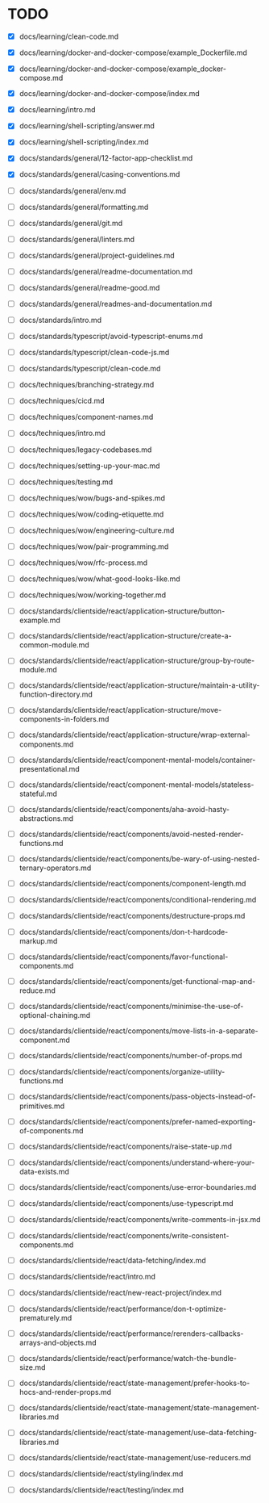 # TODO

- [x] docs/learning/clean-code.md
- [x] docs/learning/docker-and-docker-compose/example_Dockerfile.md
- [x] docs/learning/docker-and-docker-compose/example_docker-compose.md
- [x] docs/learning/docker-and-docker-compose/index.md
- [x] docs/learning/intro.md
- [x] docs/learning/shell-scripting/answer.md
- [x] docs/learning/shell-scripting/index.md
- [x] docs/standards/general/12-factor-app-checklist.md
- [x] docs/standards/general/casing-conventions.md
- [ ] docs/standards/general/env.md
- [ ] docs/standards/general/formatting.md
- [ ] docs/standards/general/git.md
- [ ] docs/standards/general/linters.md
- [ ] docs/standards/general/project-guidelines.md
- [ ] docs/standards/general/readme-documentation.md
- [ ] docs/standards/general/readme-good.md
- [ ] docs/standards/general/readmes-and-documentation.md
- [ ] docs/standards/intro.md
- [ ] docs/standards/typescript/avoid-typescript-enums.md
- [ ] docs/standards/typescript/clean-code-js.md
- [ ] docs/standards/typescript/clean-code.md
- [ ] docs/techniques/branching-strategy.md
- [ ] docs/techniques/cicd.md
- [ ] docs/techniques/component-names.md
- [ ] docs/techniques/intro.md
- [ ] docs/techniques/legacy-codebases.md
- [ ] docs/techniques/setting-up-your-mac.md
- [ ] docs/techniques/testing.md
- [ ] docs/techniques/wow/bugs-and-spikes.md
- [ ] docs/techniques/wow/coding-etiquette.md
- [ ] docs/techniques/wow/engineering-culture.md
- [ ] docs/techniques/wow/pair-programming.md
- [ ] docs/techniques/wow/rfc-process.md
- [ ] docs/techniques/wow/what-good-looks-like.md
- [ ] docs/techniques/wow/working-together.md

- [ ] docs/standards/clientside/react/application-structure/button-example.md
- [ ] docs/standards/clientside/react/application-structure/create-a-common-module.md
- [ ] docs/standards/clientside/react/application-structure/group-by-route-module.md
- [ ] docs/standards/clientside/react/application-structure/maintain-a-utility-function-directory.md
- [ ] docs/standards/clientside/react/application-structure/move-components-in-folders.md
- [ ] docs/standards/clientside/react/application-structure/wrap-external-components.md
- [ ] docs/standards/clientside/react/component-mental-models/container-presentational.md
- [ ] docs/standards/clientside/react/component-mental-models/stateless-stateful.md
- [ ] docs/standards/clientside/react/components/aha-avoid-hasty-abstractions.md
- [ ] docs/standards/clientside/react/components/avoid-nested-render-functions.md
- [ ] docs/standards/clientside/react/components/be-wary-of-using-nested-ternary-operators.md
- [ ] docs/standards/clientside/react/components/component-length.md
- [ ] docs/standards/clientside/react/components/conditional-rendering.md
- [ ] docs/standards/clientside/react/components/destructure-props.md
- [ ] docs/standards/clientside/react/components/don-t-hardcode-markup.md
- [ ] docs/standards/clientside/react/components/favor-functional-components.md
- [ ] docs/standards/clientside/react/components/get-functional-map-and-reduce.md
- [ ] docs/standards/clientside/react/components/minimise-the-use-of-optional-chaining.md
- [ ] docs/standards/clientside/react/components/move-lists-in-a-separate-component.md
- [ ] docs/standards/clientside/react/components/number-of-props.md
- [ ] docs/standards/clientside/react/components/organize-utility-functions.md
- [ ] docs/standards/clientside/react/components/pass-objects-instead-of-primitives.md
- [ ] docs/standards/clientside/react/components/prefer-named-exporting-of-components.md
- [ ] docs/standards/clientside/react/components/raise-state-up.md
- [ ] docs/standards/clientside/react/components/understand-where-your-data-exists.md
- [ ] docs/standards/clientside/react/components/use-error-boundaries.md
- [ ] docs/standards/clientside/react/components/use-typescript.md
- [ ] docs/standards/clientside/react/components/write-comments-in-jsx.md
- [ ] docs/standards/clientside/react/components/write-consistent-components.md
- [ ] docs/standards/clientside/react/data-fetching/index.md
- [ ] docs/standards/clientside/react/intro.md
- [ ] docs/standards/clientside/react/new-react-project/index.md
- [ ] docs/standards/clientside/react/performance/don-t-optimize-prematurely.md
- [ ] docs/standards/clientside/react/performance/rerenders-callbacks-arrays-and-objects.md
- [ ] docs/standards/clientside/react/performance/watch-the-bundle-size.md
- [ ] docs/standards/clientside/react/state-management/prefer-hooks-to-hocs-and-render-props.md
- [ ] docs/standards/clientside/react/state-management/state-management-libraries.md
- [ ] docs/standards/clientside/react/state-management/use-data-fetching-libraries.md
- [ ] docs/standards/clientside/react/state-management/use-reducers.md
- [ ] docs/standards/clientside/react/styling/index.md
- [ ] docs/standards/clientside/react/testing/index.md
